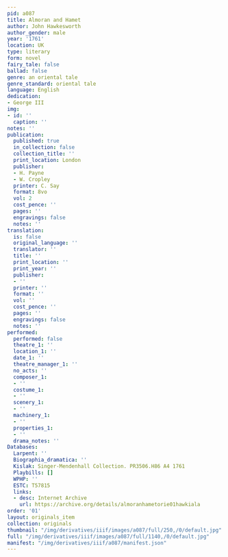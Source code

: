 ```yaml
---
pid: a087
title: Almoran and Hamet
author: John Hawkesworth
author_gender: male
year: '1761'
location: UK
type: literary
form: novel
fairy_tale: false
ballad: false
genre: an oriental tale
genre_standard: oriental tale
language: English
dedication:
- George III
img:
- id: ''
  caption: ''
notes: ''
publication:
  published: true
  in_collection: false
  collection_title: ''
  print_location: London
  publisher:
  - H. Payne
  - W. Cropley
  printer: C. Say
  format: 8vo
  vol: 2
  cost_pence: ''
  pages: ''
  engravings: false
  notes: ''
translation:
  is: false
  original_language: ''
  translator: ''
  title: ''
  print_location: ''
  print_year: ''
  publisher:
  - ''
  printer: ''
  format: ''
  vol: ''
  cost_pence: ''
  pages: ''
  engravings: false
  notes: ''
performed:
  performed: false
  theatre_1: ''
  location_1: ''
  date_1: ''
  theatre_manager_1: ''
  no_acts: ''
  composer_1:
  - ''
  costume_1:
  - ''
  scenery_1:
  - ''
  machinery_1:
  - ''
  properties_1:
  - ''
  drama_notes: ''
Databases:
  Larpent: ''
  Biographia_dramatica: ''
  Kislak: Singer-Mendenhall Collection. PR3506.H86 A4 1761
  Playbills: []
  WPHP: ''
  ESTC: T57815
  links:
  - desc: Internet Archive
    url: https://archive.org/details/almoranhametorie01hawkiala
order: '01'
layout: originals_item
collection: originals
thumbnail: "/img/derivatives/iiif/images/a087/full/250,/0/default.jpg"
full: "/img/derivatives/iiif/images/a087/full/1140,/0/default.jpg"
manifest: "/img/derivatives/iiif/a087/manifest.json"
---
```

